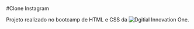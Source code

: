 #Clone Instagram

Projeto realizado no bootcamp de HTML e CSS da ![Dgitial Innovation One](https://web.digitalinnovation.one/home).
